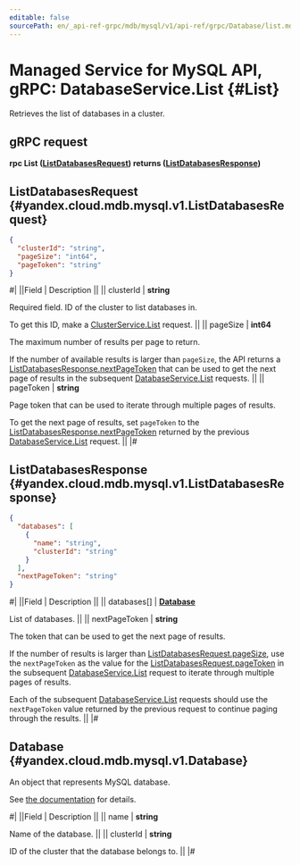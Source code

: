 ```yaml
---
editable: false
sourcePath: en/_api-ref-grpc/mdb/mysql/v1/api-ref/grpc/Database/list.md
---
```


# Managed Service for MySQL API, gRPC: DatabaseService.List {#List}

Retrieves the list of databases in a cluster.

## gRPC request

**rpc List ([ListDatabasesRequest](#yandex.cloud.mdb.mysql.v1.ListDatabasesRequest)) returns ([ListDatabasesResponse](#yandex.cloud.mdb.mysql.v1.ListDatabasesResponse))**

## ListDatabasesRequest {#yandex.cloud.mdb.mysql.v1.ListDatabasesRequest}

```json
{
  "clusterId": "string",
  "pageSize": "int64",
  "pageToken": "string"
}
```

#|
||Field | Description ||
|| clusterId | **string**

Required field. ID of the cluster to list databases in.

To get this ID, make a [ClusterService.List](/docs/managed-mysql/api-ref/grpc/Cluster/list#List) request. ||
|| pageSize | **int64**

The maximum number of results per page to return.

If the number of available results is larger than `pageSize`, the API returns a [ListDatabasesResponse.nextPageToken](#yandex.cloud.mdb.mysql.v1.ListDatabasesResponse) that can be used to get the next page of results in the subsequent [DatabaseService.List](#List) requests. ||
|| pageToken | **string**

Page token that can be used to iterate through multiple pages of results.

To get the next page of results, set `pageToken` to the [ListDatabasesResponse.nextPageToken](#yandex.cloud.mdb.mysql.v1.ListDatabasesResponse) returned by the previous [DatabaseService.List](#List) request. ||
|#

## ListDatabasesResponse {#yandex.cloud.mdb.mysql.v1.ListDatabasesResponse}

```json
{
  "databases": [
    {
      "name": "string",
      "clusterId": "string"
    }
  ],
  "nextPageToken": "string"
}
```

#|
||Field | Description ||
|| databases[] | **[Database](#yandex.cloud.mdb.mysql.v1.Database)**

List of databases. ||
|| nextPageToken | **string**

The token that can be used to get the next page of results.

If the number of results is larger than [ListDatabasesRequest.pageSize](#yandex.cloud.mdb.mysql.v1.ListDatabasesRequest), use the `nextPageToken` as the value for the [ListDatabasesRequest.pageToken](#yandex.cloud.mdb.mysql.v1.ListDatabasesRequest) in the subsequent [DatabaseService.List](#List) request to iterate through multiple pages of results.

Each of the subsequent [DatabaseService.List](#List) requests should use the `nextPageToken` value returned by the previous request to continue paging through the results. ||
|#

## Database {#yandex.cloud.mdb.mysql.v1.Database}

An object that represents MySQL database.

See [the documentation](/docs/managed-mysql/operations/databases) for details.

#|
||Field | Description ||
|| name | **string**

Name of the database. ||
|| clusterId | **string**

ID of the cluster that the database belongs to. ||
|#